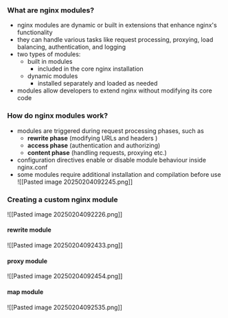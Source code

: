 ### What are nginx modules?
- nginx modules are dynamic or built in extensions that enhance nginx's functionality 
- they can handle various tasks like request processing, proxying, load balancing, authentication, and logging
- two types of modules:
	- built in modules
		- included in the core nginx installation
	- dynamic modules
		- installed separately and loaded as needed
- modules allow developers to extend nginx without modifying its core code

### How do nginx modules work?
- modules are triggered during request processing phases, such as
	- **rewrite phase** (modifying URLs and headers )
	- **access phase** (authentication and authorizing)
	- **content phase** (handling requests, proxying etc.)
- configuration directives enable or disable module behaviour inside nginx.conf 
- some modules require additional installation and compilation before use
![[Pasted image 20250204092245.png]]

### Creating a custom nginx module
![[Pasted image 20250204092226.png]]

#### rewrite module
![[Pasted image 20250204092433.png]]

#### proxy module
![[Pasted image 20250204092454.png]]

#### map module
![[Pasted image 20250204092535.png]]